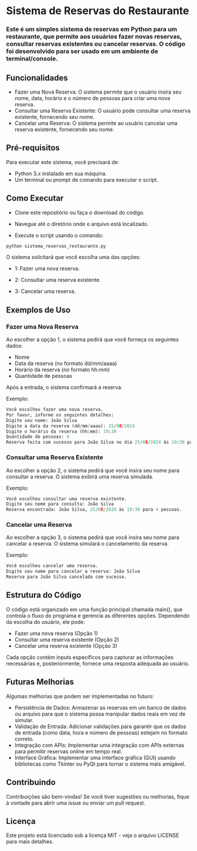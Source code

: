 # Sistema de Reservas do Restaurante

### Este é um simples sistema de reservas em Python para um restaurante, que permite aos usuários fazer novas reservas, consultar reservas existentes ou cancelar reservas. O código foi desenvolvido para ser usado em um ambiente de terminal/console.

## Funcionalidades
+ Fazer uma Nova Reserva: O sistema permite que o usuário insira seu nome, data, horário e o número de pessoas para criar uma nova reserva.
+ Consultar uma Reserva Existente: O usuário pode consultar uma reserva existente, fornecendo seu nome.
+ Cancelar uma Reserva: O sistema permite ao usuário cancelar uma reserva existente, fornecendo seu nome.

## Pré-requisitos
Para executar este sistema, você precisará de:

+ Python 3.x instalado em sua máquina.
+ Um terminal ou prompt de comando para executar o script.

## Como Executar
+ Clone este repositório ou faça o download do código.

+ Navegue até o diretório onde o arquivo está localizado.
  
+ Execute o script usando o comando:
```python
python sistema_reservas_restaurante.py
```

O sistema solicitará que você escolha uma das opções:

+ 1: Fazer uma nova reserva.

+ 2: Consultar uma reserva existente.

+ 3: Cancelar uma reserva.

## Exemplos de Uso
### Fazer uma Nova Reserva
Ao escolher a opção 1, o sistema pedirá que você forneça os seguintes dados:

+ Nome
+ Data da reserva (no formato dd/mm/aaaa)
+ Horário da reserva (no formato hh:mm)
+ Quantidade de pessoas

Após a entrada, o sistema confirmará a reserva.

Exemplo:

```python
Você escolheu fazer uma nova reserva.
Por favor, informe os seguintes detalhes:
Digite seu nome: João Silva
Digite a data da reserva (dd/mm/aaaa): 25/08/2024
Digite o horário da reserva (hh:mm): 19:30
Quantidade de pessoas: 4
Reserva feita com sucesso para João Silva no dia 25/08/2024 às 19:30 para 4 pessoas.
```

### Consultar uma Reserva Existente
Ao escolher a opção 2, o sistema pedirá que você insira seu nome para consultar a reserva. O sistema exibirá uma reserva simulada.

Exemplo:
```python
Você escolheu consultar uma reserva existente.
Digite seu nome para consulta: João Silva
Reserva encontrada: João Silva, 25/08/2024 às 19:30 para 4 pessoas.
```
### Cancelar uma Reserva
Ao escolher a opção 3, o sistema pedirá que você insira seu nome para cancelar a reserva. O sistema simulará o cancelamento da reserva.

Exemplo:
```python
Você escolheu cancelar uma reserva.
Digite seu nome para cancelar a reserva: João Silva
Reserva para João Silva cancelada com sucesso.
```
## Estrutura do Código
O código está organizado em uma função principal chamada main(), que controla o fluxo do programa e gerencia as diferentes opções. Dependendo da escolha do usuário, ele pode:

+ Fazer uma nova reserva (Opção 1)
+ Consultar uma reserva existente (Opção 2)
+ Cancelar uma reserva existente (Opção 3)
  
Cada opção contém inputs específicos para capturar as informações necessárias e, posteriormente, fornece uma resposta adequada ao usuário.

## Futuras Melhorias
Algumas melhorias que podem ser implementadas no futuro:

+ Persistência de Dados: Armazenar as reservas em um banco de dados ou arquivo para que o sistema possa manipular dados reais em vez de simular.
+ Validação de Entrada: Adicionar validações para garantir que os dados de entrada (como data, hora e número de pessoas) estejam no formato correto.
+ Integração com APIs: Implementar uma integração com APIs externas para permitir reservas online em tempo real.
+ Interface Gráfica: Implementar uma interface gráfica (GUI) usando bibliotecas como Tkinter ou PyQt para tornar o sistema mais amigável.
## Contribuindo
Contribuições são bem-vindas! Se você tiver sugestões ou melhorias, fique à vontade para abrir uma issue ou enviar um pull request.

## Licença
Este projeto está licenciado sob a licença MIT - veja o arquivo LICENSE para mais detalhes.
